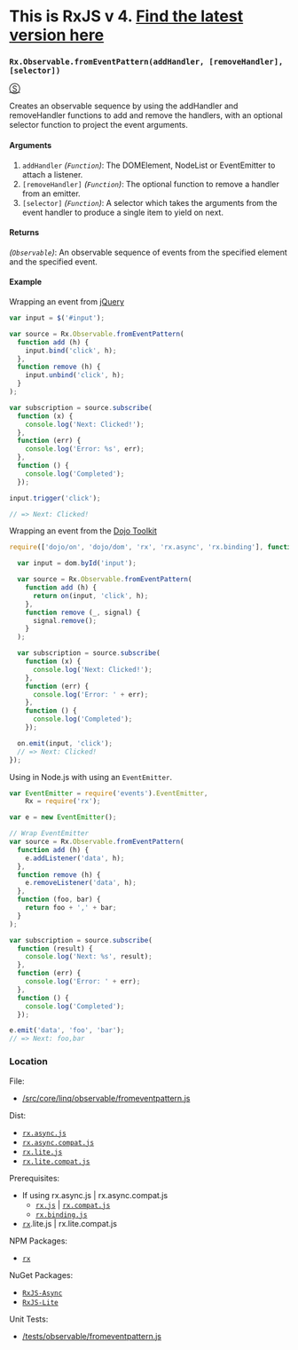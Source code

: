 # This is RxJS v 4. [Find the latest version here](https://github.com/reactivex/rxjs)
### `Rx.Observable.fromEventPattern(addHandler, [removeHandler], [selector])`
[&#x24C8;](https://github.com/Reactive-Extensions/RxJS/blob/master/src/core/linq/observable/fromeventpattern.js "View in source")

Creates an observable sequence by using the addHandler and removeHandler functions to add and remove the handlers, with an optional selector function to project the event arguments.

#### Arguments
1. `addHandler` *(`Function`)*: The DOMElement, NodeList or EventEmitter to attach a listener.
2. `[removeHandler]` *(`Function`)*: The optional function to remove a handler from an emitter.
3. `[selector]` *(`Function`)*: A selector which takes the arguments from the event handler to produce a single item to yield on next.

#### Returns
*(`Observable`)*: An observable sequence of events from the specified element and the specified event.

#### Example

Wrapping an event from [jQuery](http://jquery.com)

```js
var input = $('#input');

var source = Rx.Observable.fromEventPattern(
  function add (h) {
    input.bind('click', h);
  },
  function remove (h) {
    input.unbind('click', h);
  }
);

var subscription = source.subscribe(
  function (x) {
    console.log('Next: Clicked!');
  },
  function (err) {
    console.log('Error: %s', err);
  },
  function () {
    console.log('Completed');
  });

input.trigger('click');

// => Next: Clicked!
```

Wrapping an event from the [Dojo Toolkit](http://dojotoolkit.org)

```js
require(['dojo/on', 'dojo/dom', 'rx', 'rx.async', 'rx.binding'], function (on, dom, rx) {

  var input = dom.byId('input');

  var source = Rx.Observable.fromEventPattern(
    function add (h) {
      return on(input, 'click', h);
    },
    function remove (_, signal) {
      signal.remove();
    }
  );

  var subscription = source.subscribe(
    function (x) {
      console.log('Next: Clicked!');
    },
    function (err) {
      console.log('Error: ' + err);
    },
    function () {
      console.log('Completed');
    });

  on.emit(input, 'click');
  // => Next: Clicked!
});
```

Using in Node.js with using an `EventEmitter`.

```js
var EventEmitter = require('events').EventEmitter,
    Rx = require('rx');

var e = new EventEmitter();

// Wrap EventEmitter
var source = Rx.Observable.fromEventPattern(
  function add (h) {
    e.addListener('data', h);
  },
  function remove (h) {
    e.removeListener('data', h);
  },
  function (foo, bar) {
    return foo + ',' + bar;
  }
);

var subscription = source.subscribe(
  function (result) {
    console.log('Next: %s', result);
  },
  function (err) {
    console.log('Error: ' + err);
  },
  function () {
    console.log('Completed');
  });

e.emit('data', 'foo', 'bar');
// => Next: foo,bar
```

### Location

File:
- [/src/core/linq/observable/fromeventpattern.js](https://github.com/Reactive-Extensions/RxJS/blob/master/src/core/linq/observable/fromeventpattern.js)

Dist:
- [`rx.async.js`](https://github.com/Reactive-Extensions/RxJS/blob/master/dist/rx.async.js)
- [`rx.async.compat.js`](https://github.com/Reactive-Extensions/RxJS/blob/master/dist/rx.async.compat.js)
- [`rx.lite.js`](https://github.com/Reactive-Extensions/RxJS/blob/master/dist/rx.lite.js)
- [`rx.lite.compat.js`](https://github.com/Reactive-Extensions/RxJS/blob/master/dist/rx.lite.compat.js)

Prerequisites:
- If using rx.async.js | rx.async.compat.js
    - [`rx.js`](https://github.com/Reactive-Extensions/RxJS/blob/master/dist/rx.js) | [`rx.compat.js`](https://github.com/Reactive-Extensions/RxJS/blob/master/dist/rx.compat.js)
    - [`rx.binding.js`](https://github.com/Reactive-Extensions/RxJS/blob/master/dist/rx.binding.js)
- [`rx`](https://www.npmjs.org/package/rx).lite.js | rx.lite.compat.js

NPM Packages:
- [`rx`](https://www.npmjs.org/package/rx)

NuGet Packages:
- [`RxJS-Async`](http://www.nuget.org/packages/RxJS-Async)
- [`RxJS-Lite`](http://www.nuget.org/packages/RxJS-Lite/)

Unit Tests:
- [/tests/observable/fromeventpattern.js](https://github.com/Reactive-Extensions/RxJS/blob/master/tests/observable/fromeventpattern.js)
